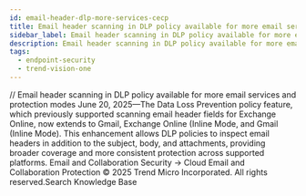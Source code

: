 ```yaml
---
id: email-header-dlp-more-services-cecp
title: Email header scanning in DLP policy available for more email services and protection modes
sidebar_label: Email header scanning in DLP policy available for more email services and protection modes
description: Email header scanning in DLP policy available for more email services and protection modes
tags:
  - endpoint-security
  - trend-vision-one
---
```


/*<![CDATA[*/ $('#title').html($('meta[name=map-description]').attr('content')); /*]]>*/ Email header scanning in DLP policy available for more email services and protection modes June 20, 2025—The Data Loss Prevention policy feature, which previously supported scanning email header fields for Exchange Online, now extends to Gmail, Exchange Online (Inline Mode, and Gmail (Inline Mode). This enhancement allows DLP policies to inspect email headers in addition to the subject, body, and attachments, providing broader coverage and more consistent protection across supported platforms. Email and Collaboration Security → Cloud Email and Collaboration Protection © 2025 Trend Micro Incorporated. All rights reserved.Search Knowledge Base